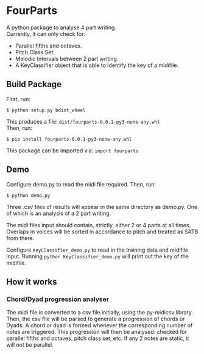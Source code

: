 # FourParts

A python package to analyse 4 part writing. \
Currently, it can only check for:
* Parallel fifths and octaves.
* Pitch Class Set.
* Melodic Intervals between 2 part writing.
* A KeyClassifier object that is able to identify the key of a midifile.

## Build Package
First, run:
```console
$ python setup.py bdist_wheel
```
This produces a file: `dist/fourparts-0.0.1-py3-none-any.whl` \
Then, run:
```console
$ pip install fourparts-0.0.1-py3-none-any.whl
```
This package can be imported via: `import fourparts`
## Demo
Configure demo.py to read the midi file required.
Then, run:
```console
$ python demo.py
```
Three .csv files of results will appear in the same directory as demo.py.
One of which is an analysis of a 2 part writing.

The midi files input should contain, strictly, either 2 or 4 parts at all times.
Overlaps in voices will be sorted in accordance to pitch and treated as SATB from there.

Configure `KeyClassifier_demo.py` to read in the training data and midifile input. Running `python KeyClassifier_demo.py` will print out the key of the midifile.

## How it works

### Chord/Dyad progression analyser
The midi file is converted to a csv file initially, using the py-midicsv library.
Then, the csv file will be parsed to generate a progression of chords or Dyads. A chord or dyad is formed whenever the corresponding number of notes are triggered. This progression will then be analysed: checked for parallel fifths and octaves, pitch class set, etc. If any 2 notes are static, it will not be parallel.